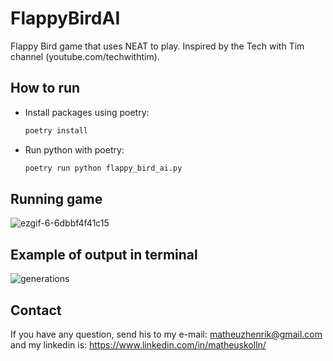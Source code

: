 # FlappyBirdAI

Flappy Bird game that uses NEAT to play. Inspired by the Tech with Tim channel (youtube.com/techwithtim).

## How to run

- Install packages using poetry:

    ```bash
    poetry install
    ```

- Run python with poetry:

    ```bash
    poetry run python flappy_bird_ai.py
    ```

## Running game

![ezgif-6-6dbbf4f41c15](https://user-images.githubusercontent.com/50464577/69905646-99d2b800-1395-11ea-9164-7166860d7d54.gif)

## Example of output in terminal

![generations](https://user-images.githubusercontent.com/50464577/69905541-be2d9500-1393-11ea-9fd9-74edcc865db1.JPG)

## Contact

If you have any question, send his to my e-mail: matheuzhenrik@gmail.com and my linkedin is: <https://www.linkedin.com/in/matheuskolln/>
